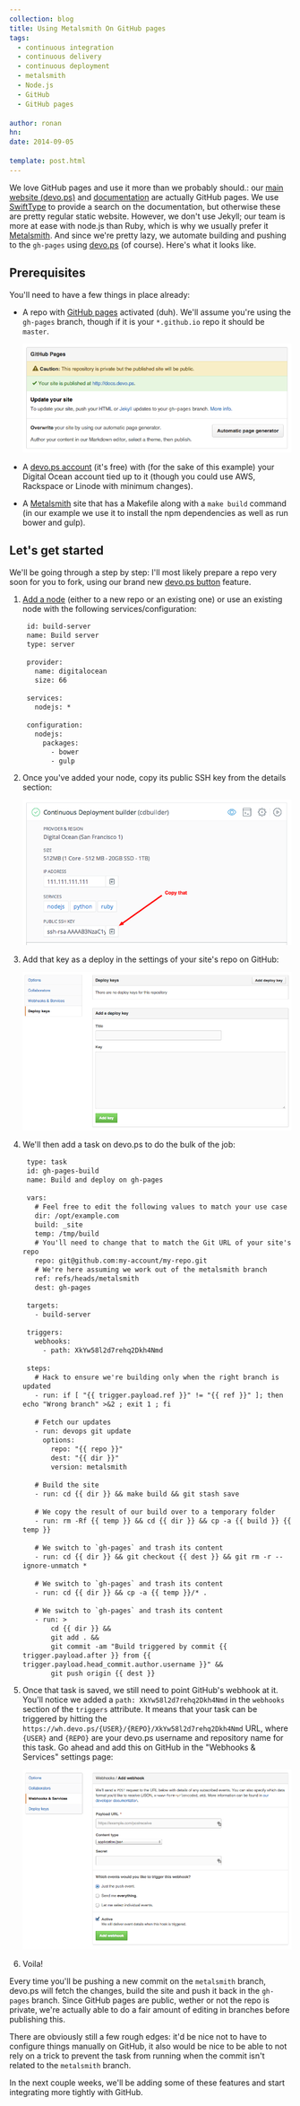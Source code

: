 ```yaml
---
collection: blog
title: Using Metalsmith On GitHub pages
tags:
  - continuous integration
  - continuous delivery
  - continuous deployment
  - metalsmith
  - Node.js
  - GitHub
  - GitHub pages

author: ronan
hn:
date: 2014-09-05

template: post.html
---
```


We love GitHub pages and use it more than we probably should.: our [main website (devo.ps)](http://devo.ps) and [documentation](http://docs.devo.ps) are actually GitHub pages. We use [SwiftType](https://swiftype.com/) to provide a search on the documentation, but otherwise these are pretty regular static website. However, we don't use Jekyll; our team is more at ease with node.js than Ruby, which is why we usually prefer it [Metalsmith](http://www.metalsmith.io/). And since we're pretty lazy, we automate building and pushing to the `gh-pages` using [devo.ps](http://devo.ps) (of course). Here's what it looks like.

## Prerequisites

You'll need to have a few things in place already:

- A repo with [GitHub pages](https://pages.github.com/) activated (duh). We'll assume you're using the `gh-pages` branch, though if it is your `*.github.io` repo it should be `master`.

    ![GitHub pages settings](/images/posts/github-pages-settings.png)

- A [devo.ps account](http:/app.devo.ps/) (it's free) with (for the sake of this example) your Digital Ocean account tied up to it (though you could use AWS, Rackspace or Linode with minimum changes).

- A [Metalsmith](http://) site that has a Makefile along with a `make build` command (in our example we use it to install the npm dependencies as well as run bower and gulp).

## Let's get started

We'll be going through a step by step: I'll most likely prepare a repo very soon for you to fork, using our brand new [devo.ps button](http://devo.ps/blog/one-click-deploy-of-your-infrastructure/) feature.

1. [Add a node](http://docs.devo.ps/how-to/add-a-node/) (either to a new repo or an existing one) or use an existing node with the following services/configuration:

        id: build-server
        name: Build server
        type: server
        
        provider:
          name: digitalocean
          size: 66
        
        services:
          nodejs: *
          
        configuration:
          nodejs:
            packages:
              - bower
              - gulp

1. Once you've added your node, copy its public SSH key from the details section:

    ![GitHub pages settings](/images/posts/devops-ssh-key.png)

1. Add that key as a deploy in the settings of your site's repo on GitHub:

    ![GitHub deploy key](/images/posts/github-deploy-keys.png)

1. We'll then add a task on devo.ps to do the bulk of the job:

        type: task
        id: gh-pages-build
        name: Build and deploy on gh-pages

        vars:
          # Feel free to edit the following values to match your use case
          dir: /opt/example.com
          build: _site
          temp: /tmp/build
          # You'll need to change that to match the Git URL of your site's repo
          repo: git@github.com:my-account/my-repo.git
          # We're here assuming we work out of the metalsmith branch
          ref: refs/heads/metalsmith
          dest: gh-pages
          
        targets:
          - build-server

        triggers:
          webhooks:
            - path: XkYw58l2d7rehq2Dkh4Nmd

        steps:
          # Hack to ensure we're building only when the right branch is updated
          - run: if [ "{{ trigger.payload.ref }}" != "{{ ref }}" ]; then echo "Wrong branch" >&2 ; exit 1 ; fi
          
          # Fetch our updates
          - run: devops git update
            options:
              repo: "{{ repo }}"
              dest: "{{ dir }}"
              version: metalsmith
          
          # Build the site
          - run: cd {{ dir }} && make build && git stash save
          
          # We copy the result of our build over to a temporary folder
          - run: rm -Rf {{ temp }} && cd {{ dir }} && cp -a {{ build }} {{ temp }}

          # We switch to `gh-pages` and trash its content
          - run: cd {{ dir }} && git checkout {{ dest }} && git rm -r --ignore-unmatch * 
          
          # We switch to `gh-pages` and trash its content
          - run: cd {{ dir }} && cp -a {{ temp }}/* .
          
          # We switch to `gh-pages` and trash its content
          - run: > 
              cd {{ dir }} && 
              git add . && 
              git commit -am "Build triggered by commit {{ trigger.payload.after }} from {{ trigger.payload.head_commit.author.username }}" && 
              git push origin {{ dest }}

1. Once that task is saved, we still need to point GitHub's webhook at it. You'll notice we added a `path: XkYw58l2d7rehq2Dkh4Nmd` in the `webhooks` section of the `triggers` attribute. It means that your task can be triggered by hitting the `https://wh.devo.ps/{USER}/{REPO}/XkYw58l2d7rehq2Dkh4Nmd` URL, where `{USER}` and `{REPO}` are your devo.ps username and repository name for this task. Go ahead and add this on GitHub in the "Webhooks & Services" settings page:

    ![GitHub webhook](/images/posts/github-webhook.png)

1. Voila!

Every time you'll be pushing a new commit on the `metalsmith` branch, devo.ps will fetch the changes, build the site and push it back in the `gh-pages` branch. Since GitHub pages are public, wether or not the repo is private, we're actually able to do a fair amount of editing in branches before publishing this.

There are obviously still a few rough edges: it'd be nice not to have to configure things manually on GitHub, it also would be nice to be able to not rely on a trick to prevent the task from running when the commit isn't related to the `metalsmith` branch.

In the next couple weeks, we'll be adding some of these features and start integrating more tightly with GitHub.
